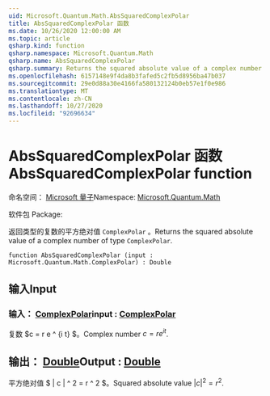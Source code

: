 ```yaml
---
uid: Microsoft.Quantum.Math.AbsSquaredComplexPolar
title: AbsSquaredComplexPolar 函数
ms.date: 10/26/2020 12:00:00 AM
ms.topic: article
qsharp.kind: function
qsharp.namespace: Microsoft.Quantum.Math
qsharp.name: AbsSquaredComplexPolar
qsharp.summary: Returns the squared absolute value of a complex number of type `ComplexPolar`.
ms.openlocfilehash: 6157148e9f4da8b3fafed5c2fb5d8956ba47b037
ms.sourcegitcommit: 29e0d88a30e4166fa580132124b0eb57e1f0e986
ms.translationtype: MT
ms.contentlocale: zh-CN
ms.lasthandoff: 10/27/2020
ms.locfileid: "92696634"
---
```

# <a name="abssquaredcomplexpolar-function"></a><span data-ttu-id="9c78e-102">AbsSquaredComplexPolar 函数</span><span class="sxs-lookup"><span data-stu-id="9c78e-102">AbsSquaredComplexPolar function</span></span>

<span data-ttu-id="9c78e-103">命名空间： [Microsoft 量子](xref:Microsoft.Quantum.Math)</span><span class="sxs-lookup"><span data-stu-id="9c78e-103">Namespace: [Microsoft.Quantum.Math](xref:Microsoft.Quantum.Math)</span></span>

<span data-ttu-id="9c78e-104">软件包 [](https://nuget.org/packages/)</span><span class="sxs-lookup"><span data-stu-id="9c78e-104">Package: [](https://nuget.org/packages/)</span></span>


<span data-ttu-id="9c78e-105">返回类型的复数的平方绝对值 `ComplexPolar` 。</span><span class="sxs-lookup"><span data-stu-id="9c78e-105">Returns the squared absolute value of a complex number of type `ComplexPolar`.</span></span>

```qsharp
function AbsSquaredComplexPolar (input : Microsoft.Quantum.Math.ComplexPolar) : Double
```


## <a name="input"></a><span data-ttu-id="9c78e-106">输入</span><span class="sxs-lookup"><span data-stu-id="9c78e-106">Input</span></span>

### <a name="input--complexpolar"></a><span data-ttu-id="9c78e-107">输入： [ComplexPolar](xref:Microsoft.Quantum.Math.ComplexPolar)</span><span class="sxs-lookup"><span data-stu-id="9c78e-107">input : [ComplexPolar](xref:Microsoft.Quantum.Math.ComplexPolar)</span></span>

<span data-ttu-id="9c78e-108">复数 $c = r e ^ {i t} $。</span><span class="sxs-lookup"><span data-stu-id="9c78e-108">Complex number $c = r e^{i t}$.</span></span>



## <a name="output--double"></a><span data-ttu-id="9c78e-109">输出： [Double](xref:microsoft.quantum.lang-ref.double)</span><span class="sxs-lookup"><span data-stu-id="9c78e-109">Output : [Double](xref:microsoft.quantum.lang-ref.double)</span></span>

<span data-ttu-id="9c78e-110">平方绝对值 $ | c | ^ 2 = r ^ 2 $。</span><span class="sxs-lookup"><span data-stu-id="9c78e-110">Squared absolute value $|c|^2 = r^2$.</span></span>